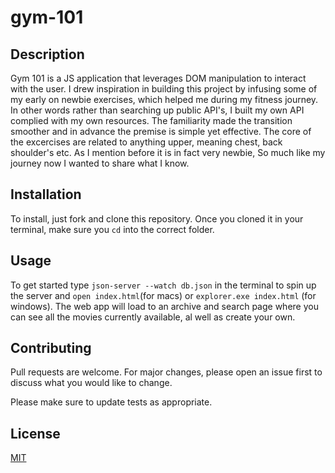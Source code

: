 # gym-101

## Description

Gym 101 is a JS application that leverages DOM manipulation to interact with the user. I drew inspiration in building this project by infusing some of my early on newbie exercises, which helped me during my fitness journey. In other words rather than searching up public API's, I built my own API complied with my own resources. The familiarity made the transition smoother and in advance the premise is simple yet effective. The core of the excercises are related to anything upper, meaning chest, back shoulder's etc. As I mention before it is in fact very newbie, So much like my journey now I wanted to share what I know. 
## Installation

To install, just fork and clone this repository. Once you cloned it in your terminal, make sure you `cd` into the correct folder.

## Usage

To get started type `json-server --watch db.json` in the terminal to spin up the server and `open index.html`(for macs) or `explorer.exe index.html` (for windows). The web app will load to an archive and search page where you can see all the movies currently available, al well as create your own.

## Contributing

Pull requests are welcome. For major changes, please open an issue first to discuss what you would like to change.

Please make sure to update tests as appropriate.

## License

[MIT](https://choosealicense.com/licenses/mit/)